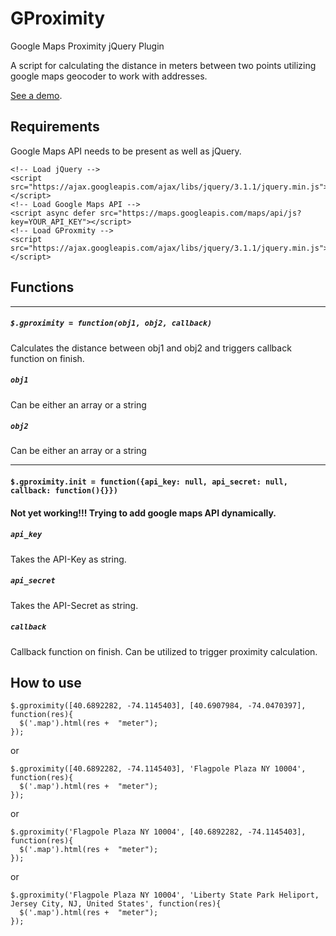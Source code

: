 # GProximity
Google Maps Proximity jQuery Plugin

A script for calculating the distance in meters between two points utilizing google maps geocoder to work with addresses.

[See a demo](http://gproximity.eternalblack.com).

## Requirements
Google Maps API needs to be present as well as jQuery.
```
<!-- Load jQuery -->
<script src="https://ajax.googleapis.com/ajax/libs/jquery/3.1.1/jquery.min.js"></script>
<!-- Load Google Maps API -->
<script async defer src="https://maps.googleapis.com/maps/api/js?key=YOUR_API_KEY"></script>
<!-- Load GProxmity -->
<script src="https://ajax.googleapis.com/ajax/libs/jquery/3.1.1/jquery.min.js"></script>
```

## Functions
---
##### `$.gproximity = function(obj1, obj2, callback)`
Calculates the distance between obj1 and obj2 and triggers callback function on finish.

##### `obj1`
Can be either an array or a string

##### `obj2`
Can be either an array or a string

---

#### `$.gproximity.init = function({api_key: null, api_secret: null, callback: function(){}})`
#### Not yet working!!! Trying to add google maps API dynamically.

##### `api_key`
Takes the API-Key as string.

##### `api_secret`
Takes the API-Secret as string.

##### `callback`
Callback function on finish. Can be utilized to trigger proximity calculation.



## How to use
```
$.gproximity([40.6892282, -74.1145403], [40.6907984, -74.0470397], function(res){
  $('.map').html(res +  "meter");
});
```
or
```
$.gproximity([40.6892282, -74.1145403], 'Flagpole Plaza NY 10004', function(res){
  $('.map').html(res +  "meter");
});
```
or
```
$.gproximity('Flagpole Plaza NY 10004', [40.6892282, -74.1145403], function(res){
  $('.map').html(res +  "meter");
});
```
or
```
$.gproximity('Flagpole Plaza NY 10004', 'Liberty State Park Heliport, Jersey City, NJ, United States', function(res){
  $('.map').html(res +  "meter");
});
```
